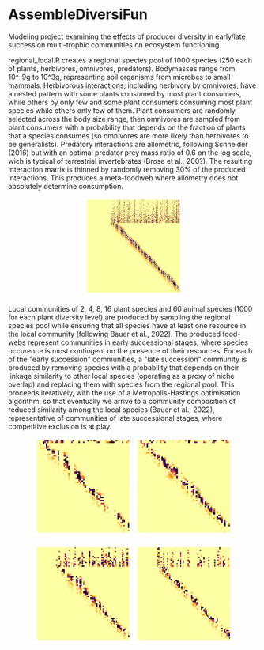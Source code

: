 # AssembleDiversiFun
Modeling project examining the effects of producer diversity in early/late succession multi-trophic communities on ecosystem functioning.

regional_local.R creates a regional species pool of 1000 species (250 each of plants, herbivores, omnivores, predators). Bodymasses range from 10^-9g to 10^3g, representing soil organisms from microbes to small mammals. Herbivorous interactions, including herbivory by omnivores, have a nested pattern with some plants consumed by most plant consumers, while others by only few and some plant consumers consuming most plant species while others only few of them. Plant consumers are randomly selected across the body size range, then omnivores are sampled from plant consumers with a probability that depends on the fraction of plants that a species consumes (so omnivores are more likely than herbivores to be generalists). Predatory interactions are allometric, following Schneider (2016) but with an optimal predator prey mass ratio of 0.6 on the log scale, wich is typical of terrestrial invertebrates (Brose et al., 200?). The resulting interaction matrix is thinned by randomly removing 30% of the produced interactions. This produces a meta-foodweb where allometry does not absolutely determine consumption.

<p align="center">
<img src="examples/regional.png" align="centre" width=200 alt="regional"/>
</p>

Local communities of 2, 4, 8, 16 plant species and 60 animal species (1000 for each plant diversity level) are produced by sampling the regional species pool while ensuring that all species have at least one resource in the local community (following Bauer et al., 2022). The produced food-webs represent communities in early successional stages, where species occurence is most contingent on the presence of their resources. For each of the "early succession" communities, a "late succession" community is produced by removing species with a probability that depends on their linkage similarity to other local species (operating as a proxy of niche overlap) and replacing them with species from the regional pool. This proceeds iteratively, with the use of a Metropolis-Hastings optimisation algorithm, so that eventually we arrive to a community composition of reduced similarity among the local species (Bauer et al., 2022), representative of communities of late successional stages, where competitive exclusion is at play.

<p align="center">
  <img src="examples/early_2sp.png" width="200" />
  <img src="examples/late_2sp.png" width="200" />
</p>

<p align="center">
  <img src="examples/early_16sp.png" width="200" />
  <img src="examples/late_16sp.png" width="200" />
</p>
